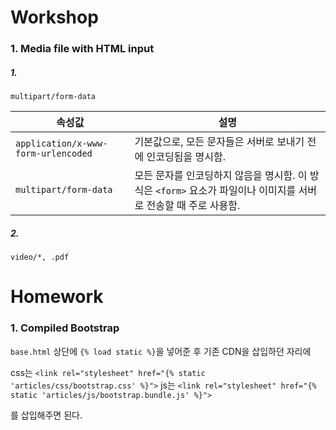 # Workshop

### 1. Media file with HTML input

##### 1.

`multipart/form-data`

| 속성값                              | 설명                                                         |
| ----------------------------------- | ------------------------------------------------------------ |
| `application/x-www-form-urlencoded` | 기본값으로, 모든 문자들은 서버로 보내기 전에 인코딩됨을 명시함. |
| `multipart/form-data`               | 모든 문자를 인코딩하지 않음을 명시함. 이 방식은 `<form>` 요소가 파일이나 이미지를 서버로 전송할 때 주로 사용함. |



##### 2.

`video/*, .pdf`



# Homework

### 1. Compiled Bootstrap

`base.html` 상단에 `{% load static %}`을 넣어준 후
기존 CDN을 삽입하던 자리에

css는 `<link rel="stylesheet" href="{% static 'articles/css/bootstrap.css' %}">`
js는 `<link rel="stylesheet" href="{% static 'articles/js/bootstrap.bundle.js' %}">`

를 삽입해주면 된다.